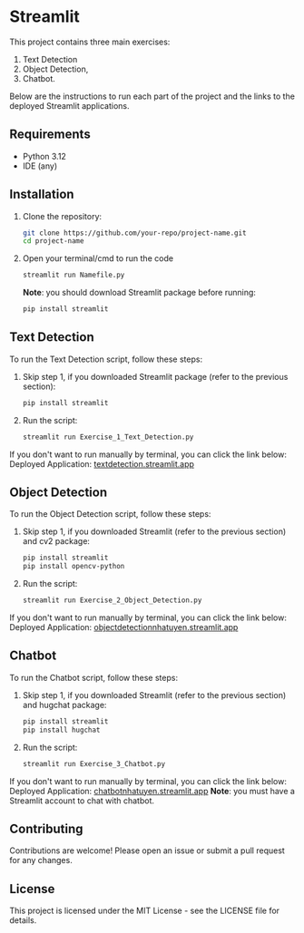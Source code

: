 # Streamlit
This project contains three main exercises: 
1. Text Detection
2. Object Detection,
3. Chatbot. 

Below are the instructions to run each part of the project and the links to the deployed Streamlit applications.
## Requirements

- Python 3.12
- IDE (any)

## Installation

1. Clone the repository:
    ```bash
    git clone https://github.com/your-repo/project-name.git
    cd project-name
    ```

2. Open your terminal/cmd to run the code
    ```bash
    streamlit run Namefile.py
    ```
    **Note**: you should download Streamlit package before running: 
    ```bash
    pip install streamlit
    ```

## Text Detection

To run the Text Detection script, follow these steps:

1.  Skip step 1, if you downloaded Streamlit package (refer to the previous section): 
	```bash
	pip install streamlit 
	```

2. Run the script:
    ```bash
    streamlit run Exercise_1_Text_Detection.py
    ```

If you don't want to run manually by terminal, you can click the link below:
Deployed Application: [textdetection.streamlit.app](https://textdetection.streamlit.app)
## Object Detection

To run the Object Detection script, follow these steps:
1. Skip step 1, if you downloaded Streamlit (refer to the previous section) and cv2 package: 
	```bash
	pip install streamlit 
	pip install opencv-python
	```
2. Run the script:
    ```bash
    streamlit run Exercise_2_Object_Detection.py
    ```

If you don't want to run manually by terminal, you can click the link below:
Deployed Application: [objectdetectionnhatuyen.streamlit.app](https://objectdetectionnhatuyen.streamlit.app)

## Chatbot

To run the Chatbot script, follow these steps:

1. Skip step 1, if you downloaded Streamlit (refer to the previous section) and hugchat package:
	```bash
	pip install streamlit 
	pip install hugchat
	```
2. Run the script:
    ```bash
    streamlit run Exercise_3_Chatbot.py
    ```

If you don't want to run manually by terminal, you can click the link below:
Deployed Application: [chatbotnhatuyen.streamlit.app](https://chatbotnhatuyen.streamlit.app)
**Note**: you must have a Streamlit account to chat with chatbot.  

## Contributing

Contributions are welcome! Please open an issue or submit a pull request for any changes.

## License

This project is licensed under the MIT License - see the LICENSE file for details.
